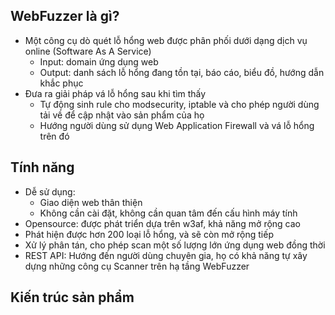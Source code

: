 ## WebFuzzer là gì?
- Một công cụ dò quét lỗ hổng web được phân phối dưới dạng dịch vụ online (Software As A Service)
	- Input: domain ứng dụng web
	- Output: danh sách lỗ hổng đang tồn tại, báo cáo, biểu đồ, hướng dẫn khắc phục
- Đưa ra giải pháp vá lỗ hổng sau khi tìm thấy
	- Tự động sinh rule cho modsecurity, iptable và cho phép người dùng tải về để cập nhật vào sản phẩm của họ
	- Hướng người dùng sử dụng Web Application Firewall và vá lỗ hổng trên đó

## Tính năng
- Dễ sử dụng:
	- Giao diện web thân thiện
	- Không cần cài đặt, không cần quan tâm đến cấu hình máy tính
- Opensource: được phát triển dựa trên w3af, khả năng mở rộng cao
- Phát hiện được hơn 200 loại lỗ hổng, và sẽ còn mở rộng tiếp
- Xử lý phân tán, cho phép scan một số lượng lớn ứng dụng web đồng thời
- REST API: Hướng đến người dùng chuyên gia, họ có khả năng tự xây dựng những công cụ Scanner trên hạ tầng WebFuzzer


## Kiến trúc sản phẩm
